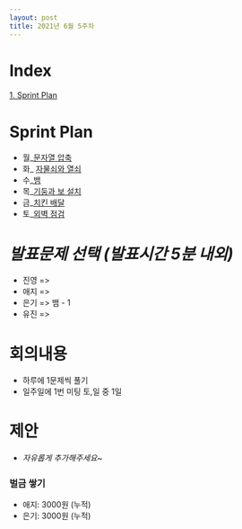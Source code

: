 ```yaml
---
layout: post
title: 2021년 6월 5주차
---
```


# Index

[1. Sprint Plan](#Sprint-Plan)



# Sprint Plan

- 월_[문자열 압축](https://programmers.co.kr/learn/courses/30/lessons/60057) 
- 화_ [자물쇠와 열쇠](https://programmers.co.kr/learn/courses/30/lessons/60059)
- 수_[뱀](https://www.acmicpc.net/problem/3190)
- 목_[기둥과 보 설치](https://programmers.co.kr/learn/courses/30/lessons/60061)
- 금_[치킨 배달](https://www.acmicpc.net/problem/15686)
- 토_[외벽 점검](https://programmers.co.kr/learn/courses/30/lessons/60062)



# _발표문제 선택 (발표시간 5분 내외)_

- 진영 => 
- 애지 => 
- 은기 => 뱀 - 1
- 유진 => 



# 회의내용

- 하루에 1문제씩 풀기
- 일주일에 1번 미팅 토,일 중 1일



# 제안

- _자유롭게 추가해주세요~_



### 벌금 쌓기

- 애지: 3000원 (누적)
- 은기: 3000원 (누적)
